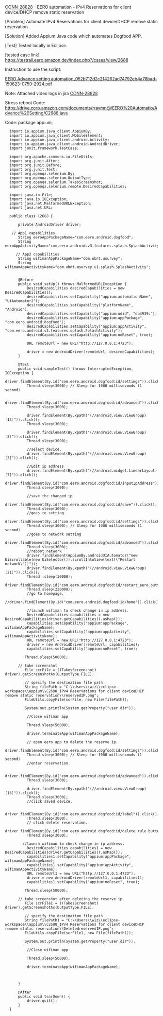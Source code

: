 [CONN-28828](https://eeroinc.atlassian.net/browse/CONN-28828) - EERO automation - IPv4 Reservations for client device/DHCP remove static reservation 

[Problem] Automate  IPv4 Reservations for client device/DHCP remove static reservation 

[Solution] Added Appium Java code which automates Dogfood APP.

[Test] Tested locally in Eclipse.

[tested case link]
https://testrail.eero.amazon.dev/index.php?/cases/view/2688

Instruction to use the script:

[EERO Advance setting automation_052b712d2c214262ad74792eb4a78bad-150623-0750-2924.pdf](https://github.com/rraymneero/Dosta-EERO-Automation/files/11757765/EERO.Advance.setting.automation_052b712d2c214262ad74792eb4a78bad-150623-0750-2924.pdf)

Note: Attached video logs in jira [CONN-28828](https://eeroinc.atlassian.net/browse/CONN-28828)

Stress reboot Code:
https://drive.corp.amazon.com/documents/rraymn@/EERO%20Automatio/Advance%20Setting/C2688.java

Code:
        package appium;
      
      import io.appium.java_client.AppiumBy;
      import io.appium.java_client.MobileElement;
      import io.appium.java_client.android.Activity;
      import io.appium.java_client.android.AndroidDriver;
      import junit.framework.TestCase;
      
      import org.apache.commons.io.FileUtils;
      import org.junit.After;
      import org.junit.Before;
      import org.junit.Test;
      import org.openqa.selenium.By;
      import org.openqa.selenium.OutputType;
      import org.openqa.selenium.TakesScreenshot;
      import org.openqa.selenium.remote.DesiredCapabilities;
      
      import java.io.File;
      import java.io.IOException;
      import java.net.MalformedURLException;
      import java.net.URL;
      
      public class C2688 {
      
          private AndroidDriver driver;
          
       // App1 capabilities
          String eeroAppPackageName="com.eero.android.dogfood";
          String eeroAppActivityName="com.eero.android.v3.features.splash.SplashActivity";
      
         // App2 capabilities
          String wifimanAppPackageName="com.ubnt.usurvey";
          String wifimanAppActivityName="com.ubnt.usurvey.ui.splash.SplashActivity";
      
      
          @Before
          public void setUp() throws MalformedURLException {
              DesiredCapabilities desiredCapabilities = new DesiredCapabilities();
              desiredCapabilities.setCapability("appium:automationName", "UiAutomator2");
              desiredCapabilities.setCapability("platformName", "Android");
              desiredCapabilities.setCapability("appium:udid", "db4939c");
              desiredCapabilities.setCapability("appium:appPackage", "com.eero.android.dogfood");
              desiredCapabilities.setCapability("appium:appActivity", "com.eero.android.v3.features.splash.SplashActivity");
              desiredCapabilities.setCapability("appium:noReset", true);
      
              URL remoteUrl = new URL("http://127.0.0.1:4723");
      
              driver = new AndroidDriver(remoteUrl, desiredCapabilities);
          }
      
          @Test
          public void sampleTest() throws InterruptedException, IOException {
              driver.findElement(By.id("com.eero.android.dogfood:id/settings")).click();
              Thread.sleep(3000); // Sleep for 1000 milliseconds (1 second)
              
              driver.findElement(By.id("com.eero.android.dogfood:id/advanced")).click();
              Thread.sleep(3000);
              
              driver.findElement(By.xpath("(//android.view.ViewGroup)[13]")).click();
              Thread.sleep(3000);
              
              driver.findElement(By.xpath("(//android.view.ViewGroup)[3]")).click();
              Thread.sleep(3000);
              
              //select device.
              driver.findElement(By.xpath("(//android.view.ViewGroup)[3]")).click();
              
              //Edit ip address
              driver.findElement(By.xpath("(//android.widget.LinearLayout)[7]")).click();
              driver.findElement(By.id("com.eero.android.dogfood:id/inputIpAddress")).sendKeys("192.168.4.55");
              Thread.sleep(3000);
              
              //save the changed ip
              driver.findElement(By.id("com.eero.android.dogfood:id/save")).click();
              Thread.sleep(3000);
              //goes to setting
              driver.findElement(By.id("com.eero.android.dogfood:id/settings")).click();
              Thread.sleep(3000); // Sleep for 1000 milliseconds (1 second)
              //goes to network setting
              driver.findElement(By.id("com.eero.android.dogfood:id/advanced")).click();
              Thread.sleep(3000);
              //reboot network
              driver.findElement(AppiumBy.androidUIAutomator("new UiScrollable(new UiSelector()).scrollIntoView(text(\"Restart network\"))"));
              driver.findElement(By.xpath("(//android.view.ViewGroup)[21]")).click();
              Thread .sleep(30000);
              driver.findElement(By.id("com.eero.android.dogfood:id/restart_eero_button")).click();
              Thread.sleep(220000);
              //go to homepage.
              //driver.findElement(By.id("com.eero.android.dogfood:id/home")).click();
              
              //launch wifiman to check change in ip address.
              DesiredCapabilities capabilities = new DesiredCapabilities(driver.getCapabilities().asMap());
              capabilities.setCapability("appium:appPackage", wifimanAppPackageName);
              capabilities.setCapability("appium:appActivity", wifimanAppActivityName);
              URL remoteUrl = new URL("http://127.0.0.1:4723");
              driver = new AndroidDriver(remoteUrl, capabilities);
              capabilities.setCapability("appium:noReset", true);
              
             Thread.sleep(50000);
              
          // take screenshot
             File scrFile = ((TakesScreenshot) driver).getScreenshotAs(OutputType.FILE);
      
             // specify the destination file path
             String filePath = "C:\\Users\\wiz\\eclipse-workspace\\appium\\C2688_IPv4 Reservations for client deviceDHCP remove static reservation\\reservedIP.png";
             FileUtils.copyFile(scrFile, new File(filePath));
      
             System.out.println(System.getProperty("user.dir"));
              
              //Close wifiman app
              
              Thread.sleep(50000);
              
              driver.terminateApp(wifimanAppPackageName);
              
              // open eero app to delete the reserve ip.
              driver.findElement(By.id("com.eero.android.dogfood:id/settings")).click();
              Thread.sleep(3000); // Sleep for 1000 milliseconds (1 second)
              //enter reservation.
              
              driver.findElement(By.id("com.eero.android.dogfood:id/advanced")).click();
              Thread.sleep(3000);
              
              driver.findElement(By.xpath("(//android.view.ViewGroup)[13]")).click();
              Thread.sleep(3000);
              //click saved device.
              
              driver.findElement(By.id("com.eero.android.dogfood:id/label")).click();
              Thread.sleep(3000);
              // click delete reservation.
              driver.findElement(By.id("com.eero.android.dogfood:id/delete_rule_button")).click();
              Thread.sleep(3000);
              
            //launch wifiman to check change in ip address.
              DesiredCapabilities capabilities1 = new DesiredCapabilities(driver.getCapabilities().asMap());
              capabilities1.setCapability("appium:appPackage", wifimanAppPackageName);
              capabilities1.setCapability("appium:appActivity", wifimanAppActivityName);
              URL remoteUrl1 = new URL("http://127.0.0.1:4723");
              driver = new AndroidDriver(remoteUrl1, capabilities1);
              capabilities1.setCapability("appium:noReset", true);
              
             Thread.sleep(50000);
              
          // take screenshot after deleting the reserve ip.
             File scrFile1 = ((TakesScreenshot) driver).getScreenshotAs(OutputType.FILE);
      
             // specify the destination file path
             String filePath1 = "C:\\Users\\wiz\\eclipse-workspace\\appium\\C2688_IPv4 Reservations for client deviceDHCP remove static reservation\\DeletedreservedIP.png";
             FileUtils.copyFile(scrFile1, new File(filePath1));
      
             System.out.println(System.getProperty("user.dir"));
              
              //Close wifiman app
              
              Thread.sleep(50000);
              
              driver.terminateApp(wifimanAppPackageName);
              
          
              
          }
      
          @After
          public void tearDown() {
              driver.quit();
          }
      }
